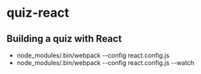 # quiz-react
## Building a quiz with React

* node_modules/.bin/webpack --config react.config.js
* node_modules/.bin/webpack --config react.config.js --watch
